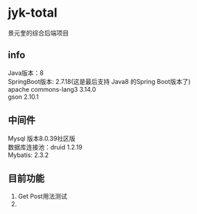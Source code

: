 # jyk-total

景元奎的综合后端项目

## info
Java版本：8<br>
SpringBoot版本: 2.7.18(这是最后支持 Java8 的Spring Boot版本了)<br>
apache commons-lang3 3.14.0<br>
gson 2.10.1 <br>

## 中间件
Mysql 版本8.0.39社区版<br>
数据库连接池：druid 1.2.19<br>
Mybatis: 2.3.2

## 目前功能
1. Get Post用法测试
2. 
